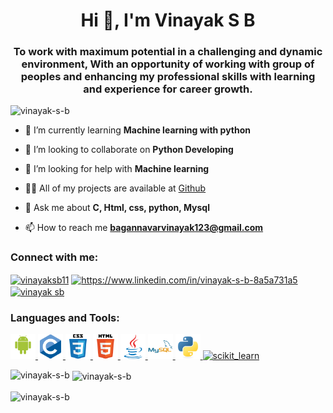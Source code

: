 <h1 align="center">Hi 👋, I'm Vinayak S B</h1>
<h3 align="center">To work with maximum potential in a challenging and dynamic environment, With an opportunity of working with group of peoples and enhancing my professional skills with learning and experience for career growth.</h3>

<p align="left"> <img src="https://komarev.com/ghpvc/?username=vinayak-s-b&label=Profile%20views&color=0e75b6&style=flat" alt="vinayak-s-b" /> </p>

- 🌱 I’m currently learning **Machine learning with python**

- 👯 I’m looking to collaborate on **Python Developing**

- 🤝 I’m looking for help with **Machine learning**

- 👨‍💻 All of my projects are available at [Github](Github)

- 💬 Ask me about **C, Html, css, python, Mysql**

- 📫 How to reach me **bagannavarvinayak123@gmail.com**

<h3 align="left">Connect with me:</h3>
<p align="left">
<a href="https://twitter.com/vinayaksb11" target="blank"><img align="center" src="https://raw.githubusercontent.com/rahuldkjain/github-profile-readme-generator/master/src/images/icons/Social/twitter.svg" alt="vinayaksb11" height="30" width="40" /></a>
<a href="https://www.linkedin.com/in/vinayak-s-b-8a5a731a5" target="blank"><img align="center" src="https://raw.githubusercontent.com/rahuldkjain/github-profile-readme-generator/master/src/images/icons/Social/linked-in-alt.svg" alt="https://www.linkedin.com/in/vinayak-s-b-8a5a731a5" height="30" width="40" /></a>
<a href="https://www.facebook.com/profile.php?id=100008947120030" target="blank"><img align="center" src="https://raw.githubusercontent.com/rahuldkjain/github-profile-readme-generator/master/src/images/icons/Social/facebook.svg" alt="vinayak sb" height="30" width="40" /></a>
</p>

<h3 align="left">Languages and Tools:</h3>
<p align="left"> <a href="https://developer.android.com" target="_blank"> <img src="https://raw.githubusercontent.com/devicons/devicon/master/icons/android/android-original-wordmark.svg" alt="android" width="40" height="40"/> </a> <a href="https://www.cprogramming.com/" target="_blank"> <img src="https://raw.githubusercontent.com/devicons/devicon/master/icons/c/c-original.svg" alt="c" width="40" height="40"/> </a> <a href="https://www.w3schools.com/css/" target="_blank"> <img src="https://raw.githubusercontent.com/devicons/devicon/master/icons/css3/css3-original-wordmark.svg" alt="css3" width="40" height="40"/> </a>  <a href="https://www.w3.org/html/" target="_blank"> <img src="https://raw.githubusercontent.com/devicons/devicon/master/icons/html5/html5-original-wordmark.svg" alt="html5" width="40" height="40"/> </a> <a href="https://www.java.com" target="_blank"> <img src="https://raw.githubusercontent.com/devicons/devicon/master/icons/java/java-original.svg" alt="java" width="40" height="40"/> </a>  <a href="https://www.mysql.com/" target="_blank"> <img src="https://raw.githubusercontent.com/devicons/devicon/master/icons/mysql/mysql-original-wordmark.svg" alt="mysql" width="40" height="40"/> </a> <a href="https://www.python.org" target="_blank"> <img src="https://raw.githubusercontent.com/devicons/devicon/master/icons/python/python-original.svg" alt="python" width="40" height="40"/> </a> <a href="https://scikit-learn.org/" target="_blank"> <img src="https://upload.wikimedia.org/wikipedia/commons/0/05/Scikit_learn_logo_small.svg" alt="scikit_learn" width="40" height="40"/> </a> </p>

<p><img align="left" src="https://github-readme-stats.vercel.app/api/top-langs?username=vinayak-s-b&show_icons=true&locale=en&layout=compact" alt="vinayak-s-b" /></p>

<p>&nbsp;<img align="center" src="https://github-readme-stats.vercel.app/api?username=vinayak-s-b&show_icons=true&locale=en" alt="vinayak-s-b" /></p>

<p><img align="center" src="https://github-readme-streak-stats.herokuapp.com/?user=vinayak-s-b&" alt="vinayak-s-b" /></p>
